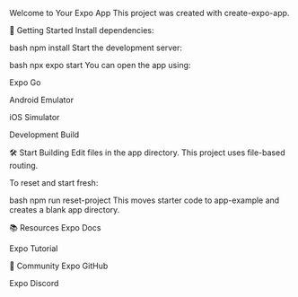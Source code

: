 Welcome to Your Expo App
This project was created with create-expo-app.

🚀 Getting Started
Install dependencies:

bash
npm install
Start the development server:

bash
npx expo start
You can open the app using:

Expo Go

Android Emulator

iOS Simulator

Development Build

🛠 Start Building
Edit files in the app directory. This project uses file-based routing.

To reset and start fresh:

bash
npm run reset-project
This moves starter code to app-example and creates a blank app directory.

📚 Resources
Expo Docs

Expo Tutorial

💬 Community
Expo GitHub

Expo Discord
